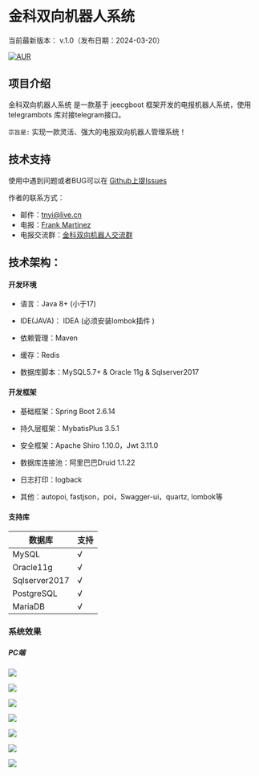 
金科双向机器人系统
===============

当前最新版本： v.1.0（发布日期：2024-03-20） 


[![AUR](https://img.shields.io/badge/license-Apache%20License%202.0-blue.svg)](https://github.com/tnyi/clone-bot-backend/blob/main/LICENSE)



项目介绍
-----------------------------------

金科双向机器人系统 是一款基于 jeecgboot 框架开发的电报机器人系统，使用 telegrambots 库对接telegram接口。


`宗旨是:` 实现一款灵活、强大的电报双向机器人管理系统！


技术支持
-----------------------------------

使用中遇到问题或者BUG可以在 [Github上提Issues](https://github.com/tnyi/clone-bot-backend/issues/new)

作者的联系方式：
- 邮件：tnyi@live.cn
- 电报：[Frank Martinez](https://t.me/frankmartinez999)
- 电报交流群：[金科双向机器人交流群](https://t.me/GOLD_CC_group)


技术架构：
-----------------------------------
#### 开发环境

- 语言：Java 8+ (小于17)

- IDE(JAVA)： IDEA (必须安装lombok插件 )

- 依赖管理：Maven

- 缓存：Redis

- 数据库脚本：MySQL5.7+  &  Oracle 11g & Sqlserver2017


#### 开发框架

- 基础框架：Spring Boot 2.6.14

- 持久层框架：MybatisPlus 3.5.1

- 安全框架：Apache Shiro 1.10.0，Jwt 3.11.0

- 数据库连接池：阿里巴巴Druid 1.1.22

- 日志打印：logback

- 其他：autopoi, fastjson，poi，Swagger-ui，quartz, lombok等

#### 支持库

|  数据库   |  支持   |
| --- | --- |
|   MySQL   |  √   |
|  Oracle11g   |  √   |
|  Sqlserver2017   |  √   |
|   PostgreSQL   |  √   |
|   MariaDB   |  √   |



### 系统效果



##### PC端
![](img/intro1.png)

![](img/intro2.png)

![](img/intro3.png)

![](img/intro4.png)

![](img/intro5.png)

![](img/intro6.png)

![](img/intro7.png)
